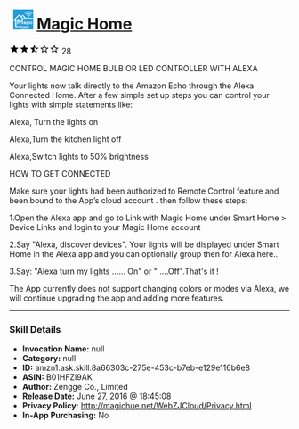 # &nbsp;<img src="skill_icon" alt="Magic Home icon" width="36"> [Magic Home](http://alexa.amazon.com/#skills/amzn1.ask.skill.8a66303c-275e-453c-b7eb-e129e116b6e8)
![2.8 stars](../../images/ic_star_black_18dp_1x.png)![2.8 stars](../../images/ic_star_black_18dp_1x.png)![2.8 stars](../../images/ic_star_half_black_18dp_1x.png)![2.8 stars](../../images/ic_star_border_black_18dp_1x.png)![2.8 stars](../../images/ic_star_border_black_18dp_1x.png) 28

CONTROL MAGIC HOME BULB OR LED CONTROLLER WITH ALEXA

Your lights now talk directly to the Amazon Echo through the Alexa Connected Home. After a few simple set up steps you can control your lights with simple statements like:

Alexa, Turn the lights on

Alexa,Turn the kitchen light off

Alexa,Switch lights to 50% brightness


HOW TO GET CONNECTED

Make sure your lights had been authorized to Remote Control feature and been bound to the App’s cloud account . then follow these steps: 

1.Open the Alexa app and go to Link with Magic Home under Smart Home > Device Links and login to your Magic Home account

2.Say "Alexa, discover devices". Your lights will be displayed  under Smart Home in the Alexa app and you can optionally group then for Alexa here..

3.Say: "Alexa turn my lights …… On" or " ….Off".That's it !

The App currently does not support changing colors or modes via Alexa, we will continue upgrading the app and adding more features.

***

### Skill Details

* **Invocation Name:** null
* **Category:** null
* **ID:** amzn1.ask.skill.8a66303c-275e-453c-b7eb-e129e116b6e8
* **ASIN:** B01HFZI9AK
* **Author:** Zengge Co., Limited
* **Release Date:** June 27, 2016 @ 18:45:08
* **Privacy Policy:** http://magichue.net/WebZJCloud/Privacy.html
* **In-App Purchasing:** No
